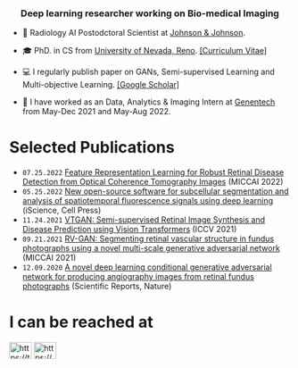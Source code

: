 <h3 align="center"> Deep learning researcher working on Bio-medical Imaging </h3>

<!-- :mag_right: **I'm in the job market and actively looking for full-time positions in Deep Learning, Computer Vision and Medical Imaging from May 2023**. [[Curriculum Vitae]](https://www.sharifamit.com/files/Sharif_Amit_Kamran_CV.pdf) 
-->
- :syringe: Radiology AI Postodctoral Scientist at [Johnson & Johnson](https://www.jnj.com/). 
- :mortar_board: PhD. in CS from [University of Nevada, Reno](https://www.cse.unr.edu/). [[Curriculum Vitae]](https://www.sharifamit.com/files/Sharif_Amit_Kamran_CV.pdf) 

- :computer: I regularly publish paper on GANs, Semi-supervised Learning and Multi-objective Learning. [[Google Scholar]](https://scholar.google.com/citations?user=DW0hlZsAAAAJ&hl=en)

-  :pill: I have worked as an Data, Analytics & Imaging Intern at [Genentech](https://www.gene.com/) from May-Dec 2021 and May-Aug 2022.


# Selected Publications

- `07.25.2022` [Feature Representation Learning for Robust Retinal Disease Detection from Optical Coherence Tomography Images](https://link.springer.com/chapter/10.1007/978-3-031-16525-2_3) (MICCAI 2022)
- `05.25.2022` [New open-source software for subcellular segmentation and analysis of spatiotemporal fluorescence signals using deep learning](https://www.sciencedirect.com/science/article/pii/S2589004222005478) (iScience, Cell Press)
- `11.24.2021` [VTGAN: Semi-supervised Retinal Image Synthesis and Disease Prediction using Vision Transformers](https://ieeexplore.ieee.org/document/9607858) (ICCV 2021)
- `09.21.2021` [RV-GAN: Segmenting retinal vascular structure in fundus photographs using a novel multi-scale generative adversarial network](https://link.springer.com/chapter/10.1007/978-3-030-87237-3_4) (MICCAI 2021)
- `12.09.2020` [A novel deep learning conditional generative adversarial network for producing angiography images from retinal fundus photographs](https://www.nature.com/articles/s41598-020-78696-2) (Scientific Reports, Nature)



# I can be reached at
<p align="left">
<a href="https://twitter.com/dopplerganger12" target="blank"><img align="center" src="https://raw.githubusercontent.com/rahuldkjain/github-profile-readme-generator/master/src/images/icons/Social/twitter.svg" alt="https://twitter.com/dopplerganger12" height="30" width="40" /></a>
<a href="https://www.linkedin.com/in/sharif-k-b15004105/" target="blank"><img align="center" src="https://raw.githubusercontent.com/rahuldkjain/github-profile-readme-generator/master/src/images/icons/Social/linked-in-alt.svg" alt="https://www.linkedin.com/in/sharif-k-b15004105/" height="30" width="40" /></a>
</p>

<!--
# Skills
## Programming and Scripting Languages
<a href="https://www.python.org" target="_blank" rel="noreferrer"> <img src="https://raw.githubusercontent.com/devicons/devicon/master/icons/python/python-original.svg" alt="python" width="40" height="40"/> </a> 
<a href="https://www.w3schools.com/cpp/" target="_blank" rel="noreferrer"> <img src="https://raw.githubusercontent.com/devicons/devicon/master/icons/cplusplus/cplusplus-original.svg" alt="cplusplus" width="40" height="40"/> </a>
<a href="https://www.gnu.org/software/bash/" target="_blank" rel="noreferrer"> <img src="https://www.vectorlogo.zone/logos/gnu_bash/gnu_bash-icon.svg" alt="bash" width="40" height="40"/> </a> 
<a href="https://www.mathworks.com/products/matlab.html" target="_blank" rel="noreferrer"> <img src="https://upload.wikimedia.org/wikipedia/commons/2/21/Matlab_Logo.png" alt="matlab" width="40" height="40"/> </a> 
<a href="https://www.mysql.com/" target="_blank" rel="noreferrer"> <img src="https://raw.githubusercontent.com/devicons/devicon/master/icons/mysql/mysql-original-wordmark.svg" alt="mysql" width="40" height="40"/> </a> 

## DL/ML and Data Wrangling Libraries 
<a href="https://www.tensorflow.org" target="_blank" rel="noreferrer"> <img src="https://www.vectorlogo.zone/logos/tensorflow/tensorflow-icon.svg" alt="tensorflow" width="40" height="40"/> </a>
<a href="https://keras.io/" target="_blank" rel="noreferrer"> <img src="https://github.com/valohai/ml-logos/blob/master/keras.svg" alt="keras" width="40" height="40"/> </a>
<a href="https://pytorch.org/" target="_blank" rel="noreferrer"> <img src="https://www.vectorlogo.zone/logos/pytorch/pytorch-icon.svg" alt="pytorch" width="40" height="40"/> </a> 
<a href="https://caffe.berkeleyvision.org/" target="_blank" rel="noreferrer"> <img src="https://github.com/valohai/ml-logos/blob/master/caffe.svg"  alt="caffe" width="40" height="40"/> </a> 
<a href="https://scikit-learn.org/" target="_blank" rel="noreferrer"> <img src="https://upload.wikimedia.org/wikipedia/commons/0/05/Scikit_learn_logo_small.svg" alt="scikit_learn" width="40" height="40"/> </a> 
<a href="https://numpy.org/" target="_blank" rel="noreferrer"> <img src="https://github.com/valohai/ml-logos/blob/master/numpy-logo.svg" alt="numpy" width="40" height="40"/> </a> 
 <a href="https://scipy.org/" target="_blank" rel="noreferrer"> <img src="https://raw.githubusercontent.com/devicons/devicon/2ae2a900d2f041da66e950e4d48052658d850630/icons/pandas/pandas-original.svg" alt="pandas" width="40" height="40"/> </a> 
 <a href="https://pandas.pydata.org/" target="_blank" rel="noreferrer"> <img src="https://github.com/valohai/ml-logos/blob/master/scipy.svg" alt="scipy" width="40" height="40"/> </a> 
 
## Image Processing and Visualization
<a href="https://opencv.org/" target="_blank" rel="noreferrer"> <img src="https://www.vectorlogo.zone/logos/opencv/opencv-icon.svg" alt="opencv" width="40" height="40"/> </a>
<a href="https://pillow.readthedocs.io/en/stable/" target="_blank" rel="noreferrer"> <img src="https://raw.githubusercontent.com/python-pillow/pillow-logo/master/pillow-logo-248x250.png" alt="Pillow" width="40" height="40"/> </a>
<a href="https://simpleitk.org/about.html" target="_blank" rel="noreferrer"> <img src="https://upload.wikimedia.org/wikipedia/commons/3/31/Simpleitk_logo_v2.svg" alt="SimpleITK" width="40" height="40"/> </a>
<a href="https://matplotlib.org/" target="_blank" rel="noreferrer"> <img src="https://github.com/valohai/ml-logos/blob/master/matplotlib.svg" alt="matplotlib" width="40" height="40"/> </a> 
<a href="https://seaborn.pydata.org/" target="_blank" rel="noreferrer"> <img src="https://seaborn.pydata.org/_images/logo-mark-lightbg.svg" alt="seaborn" width="40" height="40"/> </a>
<a href="https://fiji.sc/" target="_blank" rel="noreferrer"> <img src="https://upload.wikimedia.org/wikipedia/commons/5/55/FIJI_%28software%29_Logo.svg" alt="Fiji" width="40" height="40"/> </a>
<a href="https://vtk.org/" target="_blank" rel="noreferrer"> <img src="https://upload.wikimedia.org/wikipedia/commons/7/76/Visualization_Toolkit_logo.svg" alt="VTK" width="40" height="40"/> </a>

## Systems, Cloud Computing and Containers
<a href="https://www.linux.org/" target="_blank" rel="noreferrer"> <img src="https://raw.githubusercontent.com/devicons/devicon/master/icons/linux/linux-original.svg" alt="linux" width="40" height="40"/> </a>
<a href="https://www.docker.com/" target="_blank" rel="noreferrer"> <img src="https://raw.githubusercontent.com/devicons/devicon/master/icons/docker/docker-original-wordmark.svg" alt="docker" width="40" height="40"/> </a> 
<a href="https://cloud.google.com" target="_blank" rel="noreferrer"> <img src="https://www.vectorlogo.zone/logos/google_cloud/google_cloud-icon.svg" alt="gcp" width="40" height="40"/> </a> 
<a href="https://aws.amazon.com" target="_blank" rel="noreferrer"> <img src="https://raw.githubusercontent.com/devicons/devicon/master/icons/amazonwebservices/amazonwebservices-original-wordmark.svg" alt="aws" width="40" height="40"/> </a>
<a href="https://slurm.schedmd.com/documentation.html" target="_blank" rel="noreferrer"> <img src="https://upload.wikimedia.org/wikipedia/commons/3/3a/Slurm_logo.svg" alt="slurm" width="40" height="40"/> </a>

## Utilities/Misc
<a href="https://streamlit.io/" target="_blank" rel="noreferrer"> <img src="https://streamlit.io/images/brand/streamlit-mark-color.svg" alt="streamlit" width="40" height="40"/> </a> 
<a href="https://flask.palletsprojects.com/" target="_blank" rel="noreferrer"> <img src="https://www.vectorlogo.zone/logos/pocoo_flask/pocoo_flask-icon.svg" alt="flask" width="40" height="40"/> </a> 
<a href="https://git-scm.com/" target="_blank" rel="noreferrer"> <img src="https://www.vectorlogo.zone/logos/git-scm/git-scm-icon.svg" alt="git" width="40" height="40"/> </a> 
<a href="https://postman.com" target="_blank" rel="noreferrer"> <img src="https://www.vectorlogo.zone/logos/getpostman/getpostman-icon.svg" alt="postman" width="40" height="40"/> </a>
<a href="https://code.visualstudio.com/" target="_blank" rel="noreferrer"> <img src="https://upload.wikimedia.org/wikipedia/commons/9/9a/Visual_Studio_Code_1.35_icon.svg" alt="vs-code" width="40" height="40"/> </a>
-->




